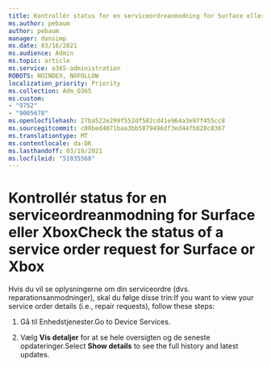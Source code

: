 ```yaml
---
title: Kontrollér status for en serviceordreanmodning for Surface eller Xbox
ms.author: pebaum
author: pebaum
manager: dansimp
ms.date: 03/16/2021
ms.audience: Admin
ms.topic: article
ms.service: o365-administration
ROBOTS: NOINDEX, NOFOLLOW
localization_priority: Priority
ms.collection: Adm_O365
ms.custom:
- "9752"
- "9005678"
ms.openlocfilehash: 27ba522e299f552df582cd41e964a3e97f455cc8
ms.sourcegitcommit: c08bed4071baa3bb5879496df3ed44fb828c8367
ms.translationtype: MT
ms.contentlocale: da-DK
ms.lasthandoff: 03/19/2021
ms.locfileid: "51035568"
---
```

# <a name="check-the-status-of-a-service-order-request-for-surface-or-xbox"></a><span data-ttu-id="98f33-102">Kontrollér status for en serviceordreanmodning for Surface eller Xbox</span><span class="sxs-lookup"><span data-stu-id="98f33-102">Check the status of a service order request for Surface or Xbox</span></span>

<span data-ttu-id="98f33-103">Hvis du vil se oplysningerne om din serviceordre (dvs. reparationsanmodninger), skal du følge disse trin:</span><span class="sxs-lookup"><span data-stu-id="98f33-103">If you want to view your service order details (i.e., repair requests), follow these steps:</span></span>

1. <span data-ttu-id="98f33-104">Gå til Enhedstjenester.</span><span class="sxs-lookup"><span data-stu-id="98f33-104">Go to Device Services.</span></span>

1. <span data-ttu-id="98f33-105">Vælg **Vis detaljer** for at se hele oversigten og de seneste opdateringer.</span><span class="sxs-lookup"><span data-stu-id="98f33-105">Select **Show details** to see the full history and latest updates.</span></span>


